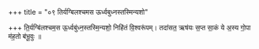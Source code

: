 +++
title = "०९ तिर्यग्बिलश्चमस ऊर्ध्वबुध्नस्तस्मिन्यशो"

+++
ति॒र्यग्बि॑लश्चम॒स ऊ॒र्ध्वबु॑ध्न॒स्तस्मि॒न्यशो॒ निहि॑तं वि॒श्वरू॑पम्। तदा॑सत॒ ऋष॑यः स॒प्त सा॒कं ये अ॒स्य गो॒पा म॑ह॒तो ब॑भू॒वुः ॥